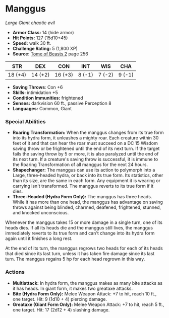 # Manggus

*Large* *Giant* *chaotic evil*

- **Armor Class:** 14 (hide armor)
- **Hit Points:** 127 (15d10+45)
- **Speed:** walk 30 ft.
- **Challenge Rating:** 5 (1,800 XP)
- **Source:** [Tome of Beasts 2](https://koboldpress.com/kpstore/product/tome-of-beasts-2-for-5th-edition) page 256

| STR | DEX | CON | INT | WIS | CHA |
| --- | --- | --- | --- | --- | --- |
| 18 (+4) | 14 (+2) | 16 (+3) | 8 (-1) | 7 (-2) | 9 (-1) |

- **Saving Throws**: Con +6
- **Skills:** intimidation +5
- **Condition Immunities:** frightened
- **Senses:** darkvision 60 ft., passive Perception 8
- **Languages:** Common, Giant

### Special Abilities

- **Roaring Transformation:** When the manggus changes from its true form into its hydra form, it unleashes a mighty roar. Each creature within 30 feet of it and that can hear the roar must succeed on a DC 15 Wisdom saving throw or be frightened until the end of its next turn. If the target fails the saving throw by 5 or more, it is also paralyzed until the end of its next turn. If a creature's saving throw is successful, it is immune to the Roaring Transformation of all manggus for the next 24 hours.
- **Shapechanger:** The manggus can use its action to polymorph into a Large, three-headed hydra, or back into its true form. Its statistics, other than its size, are the same in each form. Any equipment it is wearing or carrying isn't transformed. The manggus reverts to its true form if it dies.
- **Three-Headed (Hydra Form Only):** The manggus has three heads. While it has more than one head, the manggus has advantage on saving throws against being blinded, charmed, deafened, frightened, stunned, and knocked unconscious.

Whenever the manggus takes 15 or more damage in a single turn, one of its heads dies. If all its heads die and the manggus still lives, the manggus immediately reverts to its true form and can't change into its hydra form again until it finishes a long rest.

At the end of its turn, the manggus regrows two heads for each of its heads that died since its last turn, unless it has taken fire damage since its last turn. The manggus regains 5 hp for each head regrown in this way.

### Actions

- **Multiattack:** In hydra form, the manggus makes as many bite attacks as it has heads. In giant form, it makes two greataxe attacks.
- **Bite (Hydra Form Only):** Melee Weapon Attack: +7 to hit, reach 10 ft., one target. Hit: 9 (1d10 + 4) piercing damage.
- **Greataxe (Giant Form Only):** Melee Weapon Attack: +7 to hit, reach 5 ft., one target. Hit: 17 (2d12 + 4) slashing damage.


